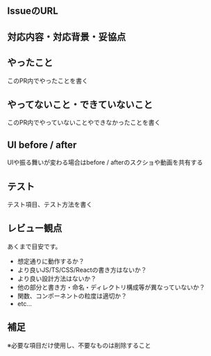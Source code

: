 ## IssueのURL

## 対応内容・対応背景・妥協点

## やったこと
このPR内でやったことを書く

## やってないこと・できていないこと
このPR内でやっていないことやできなかったことを書く

## UI before / after
UIや振る舞いが変わる場合はbefore / afterのスクショや動画を共有する

## テスト
テスト項目、テスト方法を書く

## レビュー観点
あくまで目安です。

- 想定通りに動作するか？
- より良いJS/TS/CSS/Reactの書き方はないか？
- より良い設計方法はないか？
- 他の部分と書き方・命名・ディレクトリ構成等が異なっていないか？
- 関数、コンポーネントの粒度は適切か？
- etc...

## 補足

※必要な項目だけ使用し、不要なものは削除すること
